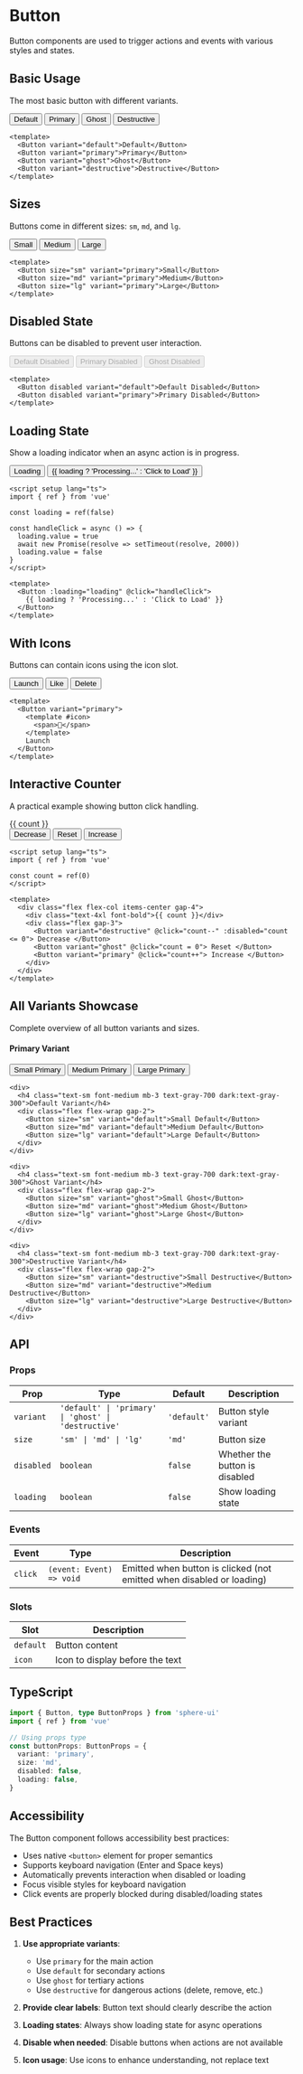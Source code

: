 # Button

Button components are used to trigger actions and events with various styles and states.

## Basic Usage

The most basic button with different variants.

<script>
import { ref } from 'vue'

const count = ref(0)
</script>

<div class="demo-container">
  <div class="flex flex-wrap gap-3">
    <Button variant="default">Default</Button>
    <Button variant="primary">Primary</Button>
    <Button variant="ghost">Ghost</Button>
    <Button variant="destructive">Destructive</Button>
  </div>
</div>

```vue
<template>
  <Button variant="default">Default</Button>
  <Button variant="primary">Primary</Button>
  <Button variant="ghost">Ghost</Button>
  <Button variant="destructive">Destructive</Button>
</template>
```

## Sizes

Buttons come in different sizes: `sm`, `md`, and `lg`.

<div class="demo-container">
  <div class="flex flex-wrap items-center gap-3">
    <Button size="sm" variant="primary">Small</Button>
    <Button size="md" variant="primary">Medium</Button>
    <Button size="lg" variant="primary">Large</Button>
  </div>
</div>

```vue
<template>
  <Button size="sm" variant="primary">Small</Button>
  <Button size="md" variant="primary">Medium</Button>
  <Button size="lg" variant="primary">Large</Button>
</template>
```

## Disabled State

Buttons can be disabled to prevent user interaction.

<div class="demo-container">
  <div class="flex flex-wrap gap-3">
    <Button disabled variant="default">Default Disabled</Button>
    <Button disabled variant="primary">Primary Disabled</Button>
    <Button disabled variant="ghost">Ghost Disabled</Button>
  </div>
</div>

```vue
<template>
  <Button disabled variant="default">Default Disabled</Button>
  <Button disabled variant="primary">Primary Disabled</Button>
</template>
```

## Loading State

Show a loading indicator when an async action is in progress.

<script setup>
const loading = ref(false)

const handleAsyncClick = async () => {
  loading.value = true
  await new Promise(resolve => setTimeout(resolve, 2000))
  loading.value = false
}
</script>

<div class="demo-container">
  <div class="flex flex-wrap gap-3">
    <Button loading variant="primary">Loading</Button>
    <Button :loading="loading" variant="primary" @click="handleAsyncClick">
      {{ loading ? 'Processing...' : 'Click to Load' }}
    </Button>
  </div>
</div>

```vue
<script setup lang="ts">
import { ref } from 'vue'

const loading = ref(false)

const handleClick = async () => {
  loading.value = true
  await new Promise(resolve => setTimeout(resolve, 2000))
  loading.value = false
}
</script>

<template>
  <Button :loading="loading" @click="handleClick">
    {{ loading ? 'Processing...' : 'Click to Load' }}
  </Button>
</template>
```

## With Icons

Buttons can contain icons using the icon slot.

<div class="demo-container">
  <div class="flex flex-wrap gap-3">
    <Button variant="primary">
      <template #icon>
        <span>🚀</span>
      </template>
      Launch
    </Button>
    <Button variant="default">
      <template #icon>
        <span>❤️</span>
      </template>
      Like
    </Button>
    <Button variant="destructive">
      <template #icon>
        <span>🗑️</span>
      </template>
      Delete
    </Button>
  </div>
</div>

```vue
<template>
  <Button variant="primary">
    <template #icon>
      <span>🚀</span>
    </template>
    Launch
  </Button>
</template>
```

## Interactive Counter

A practical example showing button click handling.

<div class="demo-container">
  <div class="flex flex-col items-center gap-4">
    <div class="text-4xl font-bold">{{ count }}</div>
    <div class="flex gap-3">
      <Button variant="destructive" @click="count--" :disabled="count <= 0">
        Decrease
      </Button>
      <Button variant="ghost" @click="count = 0">
        Reset
      </Button>
      <Button variant="primary" @click="count++">
        Increase
      </Button>
    </div>
  </div>
</div>

```vue
<script setup lang="ts">
import { ref } from 'vue'

const count = ref(0)
</script>

<template>
  <div class="flex flex-col items-center gap-4">
    <div class="text-4xl font-bold">{{ count }}</div>
    <div class="flex gap-3">
      <Button variant="destructive" @click="count--" :disabled="count <= 0"> Decrease </Button>
      <Button variant="ghost" @click="count = 0"> Reset </Button>
      <Button variant="primary" @click="count++"> Increase </Button>
    </div>
  </div>
</template>
```

## All Variants Showcase

Complete overview of all button variants and sizes.

<div class="demo-container">
  <div class="space-y-4">
    <div>
      <h4 class="text-sm font-medium mb-3 text-gray-700 dark:text-gray-300">Primary Variant</h4>
      <div class="flex flex-wrap gap-2">
        <Button size="sm" variant="primary">Small Primary</Button>
        <Button size="md" variant="primary">Medium Primary</Button>
        <Button size="lg" variant="primary">Large Primary</Button>
      </div>
    </div>

    <div>
      <h4 class="text-sm font-medium mb-3 text-gray-700 dark:text-gray-300">Default Variant</h4>
      <div class="flex flex-wrap gap-2">
        <Button size="sm" variant="default">Small Default</Button>
        <Button size="md" variant="default">Medium Default</Button>
        <Button size="lg" variant="default">Large Default</Button>
      </div>
    </div>

    <div>
      <h4 class="text-sm font-medium mb-3 text-gray-700 dark:text-gray-300">Ghost Variant</h4>
      <div class="flex flex-wrap gap-2">
        <Button size="sm" variant="ghost">Small Ghost</Button>
        <Button size="md" variant="ghost">Medium Ghost</Button>
        <Button size="lg" variant="ghost">Large Ghost</Button>
      </div>
    </div>

    <div>
      <h4 class="text-sm font-medium mb-3 text-gray-700 dark:text-gray-300">Destructive Variant</h4>
      <div class="flex flex-wrap gap-2">
        <Button size="sm" variant="destructive">Small Destructive</Button>
        <Button size="md" variant="destructive">Medium Destructive</Button>
        <Button size="lg" variant="destructive">Large Destructive</Button>
      </div>
    </div>

  </div>
</div>

## API

### Props

| Prop       | Type                                                 | Default     | Description                    |
| ---------- | ---------------------------------------------------- | ----------- | ------------------------------ |
| `variant`  | `'default' \| 'primary' \| 'ghost' \| 'destructive'` | `'default'` | Button style variant           |
| `size`     | `'sm' \| 'md' \| 'lg'`                               | `'md'`      | Button size                    |
| `disabled` | `boolean`                                            | `false`     | Whether the button is disabled |
| `loading`  | `boolean`                                            | `false`     | Show loading state             |

### Events

| Event   | Type                     | Description                                                           |
| ------- | ------------------------ | --------------------------------------------------------------------- |
| `click` | `(event: Event) => void` | Emitted when button is clicked (not emitted when disabled or loading) |

### Slots

| Slot      | Description                     |
| --------- | ------------------------------- |
| `default` | Button content                  |
| `icon`    | Icon to display before the text |

## TypeScript

```typescript
import { Button, type ButtonProps } from 'sphere-ui'
import { ref } from 'vue'

// Using props type
const buttonProps: ButtonProps = {
  variant: 'primary',
  size: 'md',
  disabled: false,
  loading: false,
}
```

## Accessibility

The Button component follows accessibility best practices:

- Uses native `<button>` element for proper semantics
- Supports keyboard navigation (Enter and Space keys)
- Automatically prevents interaction when disabled or loading
- Focus visible styles for keyboard navigation
- Click events are properly blocked during disabled/loading states

## Best Practices

1. **Use appropriate variants**:
   - Use `primary` for the main action
   - Use `default` for secondary actions
   - Use `ghost` for tertiary actions
   - Use `destructive` for dangerous actions (delete, remove, etc.)

2. **Provide clear labels**: Button text should clearly describe the action

3. **Loading states**: Always show loading state for async operations

4. **Disable when needed**: Disable buttons when actions are not available

5. **Icon usage**: Use icons to enhance understanding, not replace text
